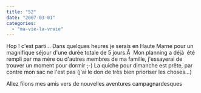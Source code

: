 ```yaml
---
title: "52"
date: "2007-03-01"
categories: 
  - "ma-vie-la-vraie"
---
```


Hop ! c'est parti... Dans quelques heures je serais en Haute Marne pour un magnifique séjour d'une durée totale de 5 jours.Â  Mon planning a déjà  été rempli par ma mère ou d'autres membres de ma famille, j'essayerai de trouver un moment pour dormir ;-) La quiche pour dimanche est prête, par contre mon sac ne l'est pas (j'ai le don de très bien prioriser les choses...)

Allez filons mes amis vers de nouvelles aventures campagnardesques
